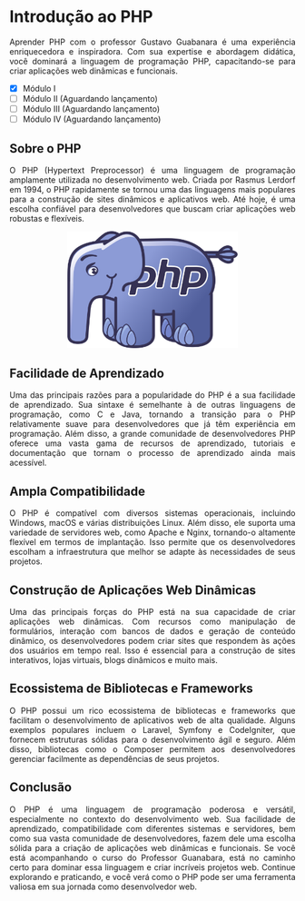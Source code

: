 # Introdução ao PHP
<p align="justify">Aprender PHP com o professor Gustavo Guabanara é uma experiência enriquecedora e inspiradora. Com sua expertise e abordagem didática, você dominará a linguagem de programação PHP, capacitando-se para criar aplicações web dinâmicas e funcionais.
</p>

- [X] Módulo I
- [ ] Módulo II (Aguardando lançamento)
- [ ] Módulo III (Aguardando lançamento)
- [ ] Módulo IV (Aguardando lançamento)

<h2>Sobre o PHP</h2>
<p align="justify">O PHP (Hypertext Preprocessor) é uma linguagem de programação amplamente utilizada no desenvolvimento web. Criada por Rasmus Lerdorf em 1994, o PHP rapidamente se tornou uma das linguagens mais populares para a construção de sites dinâmicos e aplicativos web. Até hoje, é uma escolha confiável para desenvolvedores que buscam criar aplicações web robustas e flexíveis.
  <div align="center" style="">
  <img src="https://github.com/hochiminh1996/php/blob/master/Introdu%C3%A7%C3%A3o%20ao%20PHP/Modulo%2001/elephant.png" style="width:300px;">
  </div>
</p>

<h2>Facilidade de Aprendizado</h2>
<p align="justify">Uma das principais razões para a popularidade do PHP é a sua facilidade de aprendizado. Sua sintaxe é semelhante à de outras linguagens de programação, como C e Java, tornando a transição para o PHP relativamente suave para desenvolvedores que já têm experiência em programação. Além disso, a grande comunidade de desenvolvedores PHP oferece uma vasta gama de recursos de aprendizado, tutoriais e documentação que tornam o processo de aprendizado ainda mais acessível.
</p>

<h2>Ampla Compatibilidade</h2>
<p align="justify">O PHP é compatível com diversos sistemas operacionais, incluindo Windows, macOS e várias distribuições Linux. Além disso, ele suporta uma variedade de servidores web, como Apache e Nginx, tornando-o altamente flexível em termos de implantação. Isso permite que os desenvolvedores escolham a infraestrutura que melhor se adapte às necessidades de seus projetos.
</p>

<h2>Construção de Aplicações Web Dinâmicas</h2>
<p align="justify">Uma das principais forças do PHP está na sua capacidade de criar aplicações web dinâmicas. Com recursos como manipulação de formulários, interação com bancos de dados e geração de conteúdo dinâmico, os desenvolvedores podem criar sites que respondem às ações dos usuários em tempo real. Isso é essencial para a construção de sites interativos, lojas virtuais, blogs dinâmicos e muito mais.
</p>

<h2>Ecossistema de Bibliotecas e Frameworks</h2>
<p align="justify">O PHP possui um rico ecossistema de bibliotecas e frameworks que facilitam o desenvolvimento de aplicativos web de alta qualidade. Alguns exemplos populares incluem o Laravel, Symfony e CodeIgniter, que fornecem estruturas sólidas para o desenvolvimento ágil e seguro. Além disso, bibliotecas como o Composer permitem aos desenvolvedores gerenciar facilmente as dependências de seus projetos.
</p>

<h2>Conclusão</h2>
<p align="justify">O PHP é uma linguagem de programação poderosa e versátil, especialmente no contexto do desenvolvimento web. Sua facilidade de aprendizado, compatibilidade com diferentes sistemas e servidores, bem como sua vasta comunidade de desenvolvedores, fazem dele uma escolha sólida para a criação de aplicações web dinâmicas e funcionais. Se você está acompanhando o curso do Professor Guanabara, está no caminho certo para dominar essa linguagem e criar incríveis projetos web. Continue explorando e praticando, e você verá como o PHP pode ser uma ferramenta valiosa em sua jornada como desenvolvedor web.
</p>


